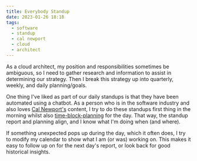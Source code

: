 ```yaml
---
title: Everybody Standup
date: 2023-01-26 18:18
tags:
  - software
  - standup
  - cal newport
  - cloud
  - architect
---
```

As a cloud architect, my position and responsibilities sometimes be ambiguous, so I need to gather research and information to assist in determining our strategy. Then I break this strategy up into quarterly, weekly, and daily planning/goals.

One thing I've liked as part of our daily standups is that they have been automated using a chatbot. As a person who is in the software industry and also loves [Cal Newport's](https://www.calnewport.com/) content, I try to do these standups first thing in the morning whilst also [time-block-planning](https://www.calnewport.com/blog/2015/09/29/deep-habits-three-recent-daily-plans/) for the day. That way, the standup report and planning align, and I know what I'm doing when (and where).

If something unexpected pops up during the day, which it often does, I try to modify my calendar to show what I am (or was) working on. This makes it easy to follow up on for the next day's report, or look back for good historical insights.